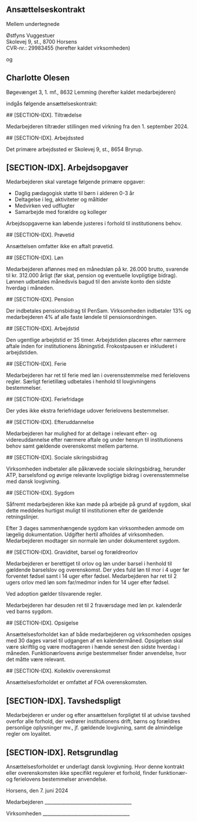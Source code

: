 ## Ansættelseskontrakt

Mellem undertegnede

<company-name>Østfyns Vuggestuer</company-name>  
Skolevej 9, st., 8700 Horsens  
CVR-nr.: 29983455 (herefter kaldet virksomheden)

og

## Charlotte Olesen

Bøgevænget 3, 1. mf., 8632 Lemming (herefter kaldet medarbejderen)

indgås følgende ansættelseskontrakt:

<start-date>
## [SECTION-IDX]. Tiltrædelse

Medarbejderen tiltræder stillingen med virkning fra den 1. september 2024.
</start-date>

<title>
## [SECTION-IDX]. Stillingsbetegnelse

Medarbejderen ansættes som Pædagogmedhjælper.
</title>

<location>
## [SECTION-IDX]. Arbejdssted

Det primære arbejdssted er Skolevej 9, st., 8654 Bryrup.
</location>

## [SECTION-IDX]. Arbejdsopgaver

Medarbejderen skal varetage følgende primære opgaver:

- Daglig pædagogisk støtte til børn i alderen 0-3 år
- Deltagelse i leg, aktiviteter og måltider
- Medvirken ved udflugter
- Samarbejde med forældre og kolleger

Arbejdsopgaverne kan løbende justeres i forhold til institutionens behov.

<trial-period>
## [SECTION-IDX]. Prøvetid

Ansættelsen omfatter ikke en aftalt prøvetid.
</trial-period>

<salary>
## [SECTION-IDX]. Løn

Medarbejderen aflønnes med en månedsløn på kr. 26.000 brutto, svarende til kr. 312.000 årligt (før skat, pension og eventuelle lovpligtige bidrag). Lønnen udbetales månedsvis bagud til den anviste konto den sidste hverdag i måneden.
</salary>

<pension>
## [SECTION-IDX]. Pension

Der indbetales pensionsbidrag til PenSam. Virksomheden indbetaler 13% og medarbejderen 4% af alle faste løndele til pensionsordningen.
</pension>

<work-time>
## [SECTION-IDX]. Arbejdstid

Den ugentlige arbejdstid er 35 timer. Arbejdstiden placeres efter nærmere aftale inden for institutionens åbningstid. Frokostpausen er inkluderet i arbejdstiden.
</work-time>

<holiday>
## [SECTION-IDX]. Ferie

Medarbejderen har ret til ferie med løn i overensstemmelse med ferielovens regler. Særligt ferietillæg udbetales i henhold til lovgivningens bestemmelser.
</holiday>

<extra-holiday>
## [SECTION-IDX]. Feriefridage

Der ydes ikke ekstra feriefridage udover ferielovens bestemmelser.
</extra-holiday>

<training>
## [SECTION-IDX]. Efteruddannelse

Medarbejderen har mulighed for at deltage i relevant efter- og videreuddannelse efter nærmere aftale og under hensyn til institutionens behov samt gældende overenskomst mellem parterne.
</training>

<social-security>
## [SECTION-IDX]. Sociale sikringsbidrag

Virksomheden indbetaler alle påkrævede sociale sikringsbidrag, herunder ATP, barselsfond og øvrige relevante lovpligtige bidrag i overensstemmelse med dansk lovgivning.
</social-security>

<illness>
## [SECTION-IDX]. Sygdom

Såfremt medarbejderen ikke kan møde på arbejde på grund af sygdom, skal dette meddeles hurtigst muligt til institutionen efter de gældende retningslinjer.

Efter 3 dages sammenhængende sygdom kan virksomheden anmode om lægelig dokumentation. Udgifter hertil afholdes af virksomheden. Medarbejderen modtager sin normale løn under dokumenteret sygdom.
</illness>

<parental-leave>
## [SECTION-IDX]. Graviditet, barsel og forældreorlov

Medarbejderen er berettiget til orlov og løn under barsel i henhold til gældende barselslov og overenskomst. Der ydes fuld løn til mor i 4 uger før forventet fødsel samt i 14 uger efter fødsel. Medarbejderen har ret til 2 ugers orlov med løn som far/medmor inden for 14 uger efter fødsel.

Ved adoption gælder tilsvarende regler.

Medarbejderen har desuden ret til 2 fraværsdage med løn pr. kalenderår ved barns sygdom.
</parental-leave>

<termination>
## [SECTION-IDX]. Opsigelse

Ansættelsesforholdet kan af både medarbejderen og virksomheden opsiges med 30 dages varsel til udgangen af en kalendermåned. Opsigelsen skal være skriftlig og være modtageren i hænde senest den sidste hverdag i måneden. Funktionærlovens øvrige bestemmelser finder anvendelse, hvor det måtte være relevant.
</termination>

<collective-agreement>
## [SECTION-IDX]. Kollektiv overenskomst

Ansættelsesforholdet er omfattet af FOA overenskomsten.
</collective-agreement>

## [SECTION-IDX]. Tavshedspligt

Medarbejderen er under og efter ansættelsen forpligtet til at udvise tavshed overfor alle forhold, der vedrører institutionens drift, børns og forældres personlige oplysninger mv., jf. gældende lovgivning, samt de almindelige regler om loyalitet.

## [SECTION-IDX]. Retsgrundlag

Ansættelsesforholdet er underlagt dansk lovgivning. Hvor denne kontrakt eller overenskomsten ikke specifikt regulerer et forhold, finder funktionær- og ferielovens bestemmelser anvendelse.

Horsens, den 7. juni 2024

Medarbejderen _____________________________________

Virksomheden   _____________________________________